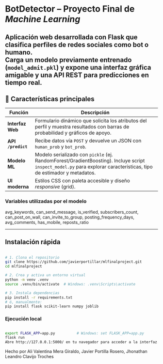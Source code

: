 # BotDetector – Proyecto Final de *Machine Learning*

Aplicación web desarrollada con **Flask** que clasifica perfiles de redes sociales como **bot** o **humano**.  
Carga un modelo previamente entrenado (`model_admit.pkl`) y expone una interfaz gráfica amigable y una API REST para predicciones en tiempo real.
---

## 🧩  Características principales

| Función | Descripción |
|---------|-------------|
| **Interfaz Web** | Formulario dinámico que solicita los atributos del perfil y muestra resultados con barras de probabilidad y gráficos de apoyo.|
| **API `/predict`** | Recibe datos vía `POST` y devuelve un JSON con `human_prob` y `bot_prob`.|
| **Modelo ML** | Modelo serializado con `pickle` (ej. RandomForest/GradientBoosting). Incluye script `inspect_model.py` para explorar características, tipo de estimador y metadatos.|
| **UI moderna** | Estilos CSS con paleta accesible y diseño *responsive* (grid).|

### Variables utilizadas por el modelo

avg_keywords, can_send_message, is_verified, subscribers_count,
can_post_on_wall, can_invite_to_group, posting_frequency_days,
avg_comments, has_mobile, reposts_ratio

---

## Instalación rápida

```bash

# 1. Clona el repositorio
git clone https://github.com/javierportillar/mlfinalproject.git
cd mlfinalproject

# 2. Crea y activa un entorno virtual
python -m venv .venv
source .venv/bin/activate  # Windows: .venv\Scripts\activate

# 3. Instala dependencias
pip install -r requirements.txt
# ó, manualmente:
pip install flask scikit-learn numpy joblib
```
### Ejecución local

```bash

export FLASK_APP=app.py          # Windows: set FLASK_APP=app.py
flask run
Abre http://127.0.0.1:5000/ en tu navegador para acceder a la interfaz.

```


Hecho por Ali Valentina Mera Giraldo, Javier Portilla Rosero, Jhonathan Leandro Clavijo Troches

